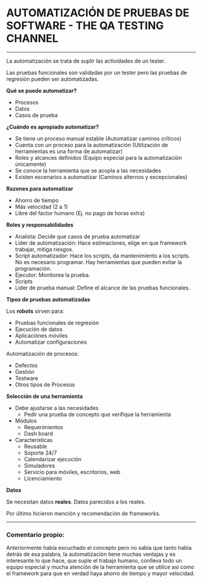 # AUTOMATIZACIÓN DE PRUEBAS DE SOFTWARE - THE QA TESTING CHANNEL
---

La automatización se trata de suplir las actividades de un tester.

Las pruebas funcionales son validadas por un tester pero las pruebas de regresión pueden ser automatizadas.

**Qué se puede automatizar?**
- Procesos
- Datos
- Casos de prueba

**¿Cuándo es apropiado automatizar?**
- Se tiene un proceso manual estable (Automatizar caminos críticos)
- Cuenta con un proceso para la automatización (Utilización de herramientas es una forma de automatizar)
- Roles y alcances definidos (Equipo especial para la automatización únicamente)
- Se conoce la herramienta que se acopla a las necesidades
- Existen escenarios a automatizar (Caminos alternos y excepcionales)

**Razones para automatizar**
- Ahorro de tiempo
- Más velocidad (2 a 1)
- Libre del factor humano (Ej. no pago de horas extra)

**Roles y responsabilidades**
- Analista: Decide que casos de prueba automatizar
- Líder de automatización: Hace estimaciones, elige en que framework trabajar, mitiga riesgos.
- Script automatizador: Hace los scripts, da mantenimiento a los scripts. No es necesario programar. Hay herramientas que pueden evitar la programación.
- Ejecutor: Monitorea la prueba.
- Scripts
- Líder de prueba manual: Define el alcance de las pruebas funcionales.

**Tipos de pruebas automatizadas**

Los **robots** sirven para:
- Pruebas funcionales de regresión
- Ejecución de datos
- Aplicaciónes móviles
- Automatizar configuraciones

Automatización de procesos:
- Defectos
- Gestión
- Testware
- Otros tipos de Procesos

**Selección de una herramienta**
- Debe ajustarse a las necesidades
  - Pedir una prueba de concepto que verifique la herramienta
- Módulos
  - Requerimientos
  - Dash board
- Características
  - Reusable
  - Soporte 24/7
  - Calendarizar ejecución
  - Simuladores
  - Servicio para móviles, escritorios, web
  - Licenciamiento

**Datos**

Se necesitan datos **reales**.
Datos parecidos a los reales.

Por último hicieron mención y recomendación de frameworks.

---
### **Comentario propio:**
Anteriormente había escuchado el concepto pero no sabía que tanto había detrás de esa palabra, la automatización tiene muchas ventajas y es interesante lo que hace, que suple el trabajo humano, conlleva todo un equipo especial y mucha atención de la herramienta que se utilice así como el framework para que en verdad haya ahorro de tiempo y mayor velocidad.
